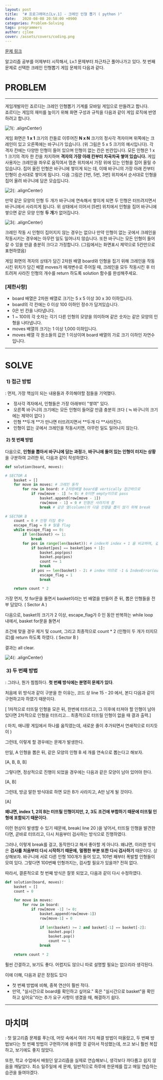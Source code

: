 ```yaml
---
layout: post
title:  "# 프로그래머스[Lv.1] - 크레인 인형 뽑기 ( python )"
date:   2020-08-08 20:58:00 +0900
categories: Problem-Solving
tags: programmers
author: cjlee
cover: /assets/covers/coding.png
---
```

[문제 링크](https://programmers.co.kr/learn/courses/30/lessons/64061)


알고리즘 공부를 어제부터 시작해서, Lv.1 문제부터 차근차근 풀어나가고 있다. 첫 번째 문제로 선택한 크레인 인형뽑기 게임 문제의 다음과 같다.

# PROBLEM

---

게임개발자인 죠르디는 크레인 인형뽑기 기계를 모바일 게임으로 만들려고 합니다.  
죠르디는 게임의 재미를 높이기 위해 화면 구성과 규칙을 다음과 같이 게임 로직에 반영하려고 합니다.

![1](/assets/images/2020-08-27-09-15-05_2020-08-27-ps_1.md.png){: .alignCenter}

게임 화면은 **1 x 1** 크기의 칸들로 이루어진 **N x N** 크기의 정사각 격자이며 위쪽에는 크레인이 있고 오른쪽에는 바구니가 있습니다. (위 그림은 5 x 5 크기의 예시입니다). 각 격자 칸에는 다양한 인형이 들어 있으며 인형이 없는 칸은 빈칸입니다. 모든 인형은 1 x 1 크기의 격자 한 칸을 차지하며 **격자의 가장 아래 칸부터 차곡차곡 쌓여 있습니다.** 게임 사용자는 크레인을 좌우로 움직여서 멈춘 위치에서 가장 위에 있는 인형을 집어 올릴 수 있습니다. 집어 올린 인형은 바구니에 쌓이게 되는 데, 이때 바구니의 가장 아래 칸부터 인형이 순서대로 쌓이게 됩니다. 다음 그림은 \[1번, 5번, 3번\] 위치에서 순서대로 인형을 집어 올려 바구니에 담은 모습입니다.

![2](/assets/images/2020-08-27-09-15-22_2020-08-27-ps_1.md.png){: .alignCenter}

만약 같은 모양의 인형 두 개가 바구니에 연속해서 쌓이게 되면 두 인형은 터뜨려지면서 바구니에서 사라지게 됩니다. 위 상태에서 이어서 \[5번\] 위치에서 인형을 집어 바구니에 쌓으면 같은 모양 인형 **두 개**가 없어집니다.

![3](/assets/images/2020-08-27-09-15-36_2020-08-27-ps_1.md.png){: .alignCenter}

크레인 작동 시 인형이 집어지지 않는 경우는 없으나 만약 인형이 없는 곳에서 크레인을 작동시키는 경우에는 아무런 일도 일어나지 않습니다. 또한 바구니는 모든 인형이 들어갈 수 있을 만큼 충분히 크다고 가정합니다. (그림에서는 화면표시 제약으로 5칸만으로 표현하였음)

게임 화면의 격자의 상태가 담긴 2차원 배열 board와 인형을 집기 위해 크레인을 작동시킨 위치가 담긴 배열 moves가 매개변수로 주어질 때, 크레인을 모두 작동시킨 후 터트려져 사라진 인형의 개수를 return 하도록 solution 함수를 완성해주세요.

### **\[제한사항\]**

-   board 배열은 2차원 배열로 크기는 5 x 5 이상 30 x 30 이하입니다.
-   board의 각 칸에는 0 이상 100 이하인 정수가 담겨있습니다.
-   0은 빈 칸을 나타냅니다.
-   1 ~ 100의 각 숫자는 각기 다른 인형의 모양을 의미하며 같은 숫자는 같은 모양의 인형을 나타냅니다.
-   moves 배열의 크기는 1 이상 1,000 이하입니다.
-   moves 배열 각 원소들의 값은 1 이상이며 board 배열의 가로 크기 이하인 자연수입니다.

---

# SOLVE

###  1) 접근 방법

: 먼저, 가장 핵심이 되는 내용들과 주의해야할 점들을 기억했다.

-    정사각 격자에서, 인형들은 가장 아래부터 "쌓여" 있다.
-    오른쪽 바구니의 크기에는 모든 인형이 들어갈 만큼 충분히 크다 ( ≒ 바구니의 크기에는 제약이 없다 )
-    인형 **두개 **가 만나면 터뜨려지면서 **두개 다 **사라진다.
-    인형이 없는 곳에서 크레인을 작동시키면, 아무런 일도 일어나지 않는다.

####  2) 첫 번째 방법

다음으로, **인형을 뽑아서 바구니에 담는 과정**과, **바구니에 들어 있는 인형이 터지는 상황**을 구분하여 고려한 뒤, 다음과 같이 작성하였다.

```python
def solution(board, moves):

# SECTOR A
    basket = []
    for move in moves: # 크레인 동작
        for row in board: # 2차원배열 board를 vertically 접근하므로
            if row[move - 1] != 0: # 0이면 empty이므로 pass
                basket.append(row[move - 1])
                row[move - 1] = 0 # 인형은 사라지게 함
                break # 같은 열(column)의 다음 인형을 뽑지 않기 위해 break
 
# SECTOR B
    count = 0 # 인형 터짐 횟수
    escape_flag = 0 # 탈출 flag
    while escape_flag == 0:       
        if len(basket) <= 1:
            break
        for pos in range(len(basket)): # index와 index + 1 을 비교하여, 같으면 pop
            if basket[pos] == basket[pos + 1]:
                basket.pop(pos)
                basket.pop(pos)
                count += 1
                break
            if pos == len(basket) - 2: # index 이므로 -1 & IndexError(out of range) 방지를 위해 -1
                escape_flag = 1
                break

    return count * 2
```

가장 먼저, 첫 for문을 돌면서 basket이라는 빈 배열을 만들어 준 뒤, 뽑은 인형들을 전부 담았다. ( Sector A )

다음으로, basket의 크기가 2 이상, escape\_flag가 0 인 동안 반복하는 while loop 내에서, basket for문을 돌면서

조건에 맞을 경우 제거 및 count, 그리고 최종적으로 count \* 2 (인형이 두 개가 터지므로)를 return 하도록 하였다. ( Sector B )

결과는 all clear. 

![4](/assets/images/2020-08-27-09-16-14_2020-08-27-ps_1.md.png){: .alignCenter}

###  3) 두 번째 방법

: 그러나, 뭔가 찜찜하다. **첫 번째 방식에는 분명히 문제가 있다**.

처음에 위 방식과 같이 구분을 한 이유는, 코드 상 line 15 - 20 에서, 본디 다음과 같이 구현하고자 하였기 때문이다.

\[ 1차적으로 터뜨릴 인형을 모은 뒤, 한번에 터뜨리고, 그 이후에 터져야 할 인형이 남아있다면 2차적으로 인형을 터뜨리고... 최종적으로 터뜨릴 인형이 없을 때 결과 출력.\]

( 마치, 애니팡 게임에서 하나를 움직였는데, 새로운 줄이 추가되면서 연쇄적으로 터지듯이 )

그런데, 이렇게 할 경우에는 문제가 발생한다.

만일, A 인형을 뽑은 뒤, 같은 모양의 인형 B 세 개를 연속으로 뽑는다고 해보자.

\[A, B, B, B\]

그렇다면, 정상적으로 진행이 되었을 경우에는 다음과 같은 모양이 남아 있어야 한다.

\[A, B\]

그런데, 방금 말한 방식대로 하면 모든 B가 사라지고, A만 남게 될 것이다.

\[A\]

**왜냐면, index 1, 2의 B는 터뜨릴 인형이지만, 2, 3도 조건에 부합하기 때문에 터뜨릴 인형에 포함되기 때문이다.**

이런 현상이 발생할 수 있기 때문에, break( line 20 )을 넣어서, 터뜨릴 인형을 발견한다면, 곧바로 터뜨리고, 다시 처음부터 검사하는 방식으로 진행하였다.

그러나, 이렇게 break를 걸고, 동작한다고 해서 좋아할 게 아니다. 왜냐면, 이러한 방식은 **검사를 처음부터 다시 시작하기 때문에,** **멀쩡한 부분 또한 다시 검사하기** 때문이다. 상상해보자. 바구니에 서로 다른 인형 100개가 들어 있고, 101번 째부터 폭발할 인형들이 모여 있다. 그렇다면 100번째 인형까지는, 검사할 필요가 있을까? 전혀 없다.

따라서, 결론적으로 첫 번째 방식은 잘못 되었고, 다음과 같이 다시 수정하였다.

```python
def solution(board, moves):
    basket = []
    count = 0
    
    for move in moves:
        for row in board:
            if row[move -1] != 0:
                basket.append(row[move-1])
                row[move-1] = 0
                
                if len(basket) >= 2 and basket[-1] == basket[-2]:
                    basket.pop()
                    basket.pop()
                    count += 1
                break
    
    return count * 2
```

훨씬 간결하고, 보기도 좋다. 어렵지도 않으니 따로 설명할 필요는 없으리라 생각된다.

이에 더해, 다음과 같은 장점도 있다

-   첫 번째 방법에 비해, 중복 연산이 훨씬 적다.
-   만약, "실시간으로 board를 확인하고 싶어요." 혹은 "실시간으로 basket"을 확인하고 싶어요"라는 추가 요구 사항이 생겼을 때, 해결하기 쉽다.

---

# 마치며

: 첫 알고리즘 문제를 푸는데, 머릿 속에서 여러 가지 해결 방법이 떠올랐고, 두 번째 방법보다는 첫 번째 방법이 구현하기에 용이할 것 같아서 작성했는데, 쓰고 보니 훨씬 복잡하고, 보기에도 좋지 않았다. 

또한, 학교 수업에서 배웠던 알고리즘을 실제로 연습해보니, 생각보다 까다롭고 쉽지 않음을 깨달았다. 최소 일주일에 세 문제, 일반적으로 하루에 한문제를 잡고 매일 연습하는 습관을 들여야겠다.
